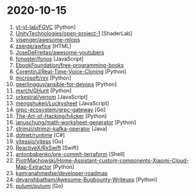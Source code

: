 # 2020-10-15

1. [vt-vl-lab/FGVC](https://github.com/vt-vl-lab/FGVC "[ECCV 2020] Flow-edge Guided Video Completion") [Python]
2. [UnityTechnologies/open-project-1](https://github.com/UnityTechnologies/open-project-1 "Unity Open Project #1: Action-adventure") [ShaderLab]
3. [visenger/awesome-mlops](https://github.com/visenger/awesome-mlops "A curated list of references for MLOps") 
4. [zserge/awfice](https://github.com/zserge/awfice "The world smallest office suite") [HTML]
5. [JoseDeFreitas/awesome-youtubers](https://github.com/JoseDeFreitas/awesome-youtubers "▶️ An awesome list containing awesome YouTubers that teach about technology.") 
6. [fonoster/fonos](https://github.com/fonoster/fonos "🚀 An open-source alternative to Twilio.") [JavaScript]
7. [EbookFoundation/free-programming-books](https://github.com/EbookFoundation/free-programming-books "📚 Freely available programming books") 
8. [CorentinJ/Real-Time-Voice-Cloning](https://github.com/CorentinJ/Real-Time-Voice-Cloning "Clone a voice in 5 seconds to generate arbitrary speech in real-time") [Python]
9. [microsoft/nni](https://github.com/microsoft/nni "An open source AutoML toolkit for automate machine learning lifecycle, including feature engineering, neural architecture search, model compression and hyper-parameter tuning.") [Python]
10. [geerlingguy/ansible-for-devops](https://github.com/geerlingguy/ansible-for-devops "Ansible for DevOps examples.") [Python]
11. [mxrch/GHunt](https://github.com/mxrch/GHunt "🕵️‍♂️ Investigate Google Accounts with emails.") [Python]
12. [orkestral/venom](https://github.com/orkestral/venom "Venom is a high-performance system developed with JavaScript to create a bot for WhatsApp") [JavaScript]
13. [mengshukeji/Luckysheet](https://github.com/mengshukeji/Luckysheet "Luckysheet is an online spreadsheet like excel that is powerful, simple to configure, and completely open source.") [JavaScript]
14. [grpc-ecosystem/grpc-gateway](https://github.com/grpc-ecosystem/grpc-gateway "gRPC to JSON proxy generator following the gRPC HTTP spec") [Go]
15. [The-Art-of-Hacking/h4cker](https://github.com/The-Art-of-Hacking/h4cker "This repository is primarily maintained by Omar Santos and includes thousands of resources related to ethical hacking / penetration testing, digital forensics and incident response (DFIR), vulnerability research, exploit development, reverse engineering, and more.") [Python]
16. [januschung/math-worksheet-generator](https://github.com/januschung/math-worksheet-generator "Create basic addition, subtraction and multiplication practice questions with the answer sheet") [Python]
17. [strimzi/strimzi-kafka-operator](https://github.com/strimzi/strimzi-kafka-operator "Apache Kafka running on Kubernetes") [Java]
18. [dotnet/runtime](https://github.com/dotnet/runtime ".NET is a cross-platform runtime for cloud, mobile, desktop, and IoT apps.") [C#]
19. [vitessio/vitess](https://github.com/vitessio/vitess "Vitess is a database clustering system for horizontal scaling of MySQL.") [Go]
20. [ReactiveX/RxSwift](https://github.com/ReactiveX/RxSwift "Reactive Programming in Swift") [Swift]
21. [antonbabenko/pre-commit-terraform](https://github.com/antonbabenko/pre-commit-terraform "pre-commit git hooks to take care of Terraform configurations") [Shell]
22. [PiotrMachowski/Home-Assistant-custom-components-Xiaomi-Cloud-Map-Extractor](https://github.com/PiotrMachowski/Home-Assistant-custom-components-Xiaomi-Cloud-Map-Extractor "This custom integration provides a way to present a live view of a map for a Xiaomi vacuum.") [Python]
23. [kamranahmedse/developer-roadmap](https://github.com/kamranahmedse/developer-roadmap "Roadmap to becoming a web developer in 2020") 
24. [devanshbatham/Awesome-Bugbounty-Writeups](https://github.com/devanshbatham/Awesome-Bugbounty-Writeups "A curated list of bugbounty writeups (Bug type wise) , inspired from https://github.com/ngalongc/bug-bounty-reference") [Python]
25. [pulumi/pulumi](https://github.com/pulumi/pulumi "Pulumi - Modern Infrastructure as Code. Any cloud, any language 🚀") [Go]
